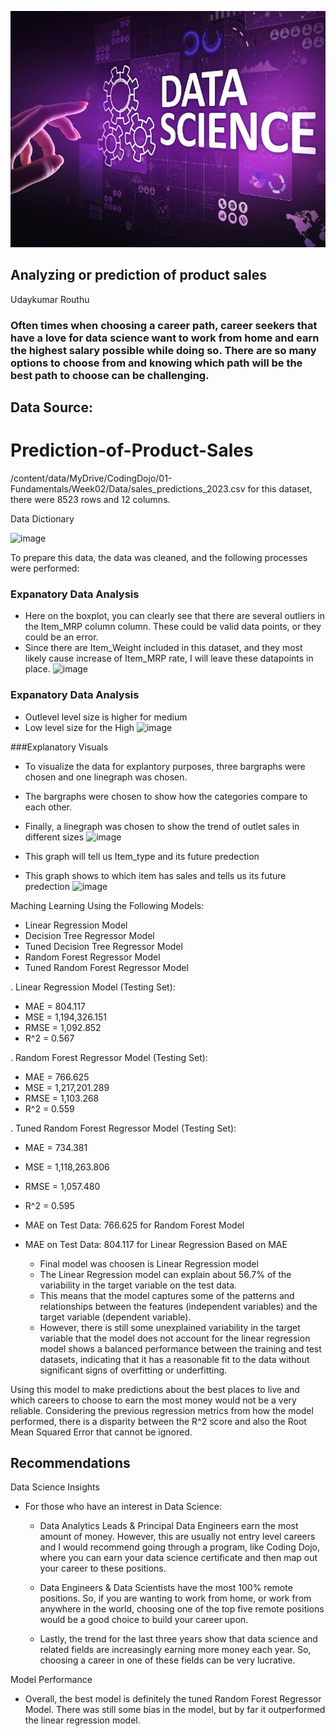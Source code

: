 <p align = "center"> 
  <img src = "https://raw.githubusercontent.com/coding-dojo-data-science/CodingDojo_Images/main/data-science.jpg">
</p>

## Analyzing or prediction of product sales

Udaykumar Routhu

### Often times when choosing a career path, career seekers that have a love for data science want to work from home and earn the highest salary possible while doing so. There are so many options to choose from and knowing which path will be the best path to choose can be challenging.

## Data Source:
# Prediction-of-Product-Sales
/content/data/MyDrive/CodingDojo/01-Fundamentals/Week02/Data/sales_predictions_2023.csv
for this dataset, there were 8523 rows and 12 columns.

Data Dictionary

![image](https://github.com/uday-routhu/Prediction-of-Product-Sales/assets/24350354/a5666e5a-f7d7-4cf2-95a7-e4685fd88553)

To prepare this data, the data was cleaned, and the following processes were performed:
### Expanatory Data Analysis
- Here on the boxplot, you can clearly see that there are several outliers in the Item_MRP column column. These could be valid data points, or they could be an error.
- Since there are Item_Weight included in this dataset, and they most likely cause increase of Item_MRP rate, I will leave these datapoints in place.
![image](https://github.com/uday-routhu/Prediction-of-Product-Sales/assets/24350354/706fc0ae-3f59-4cfa-a8c3-c722518a98bc)

### Expanatory Data Analysis
- Outlevel level size is higher for medium 
- Low level size for the High
![image](https://github.com/uday-routhu/Prediction-of-Product-Sales/assets/24350354/75a4b1e5-37ce-4d8a-b6de-a2c62f02660f)

###Explanatory Visuals
- To visualize the data for explantory purposes, three bargraphs were chosen and one linegraph was chosen.
- The bargraphs were chosen to show how the categories compare to each other. 
- Finally, a linegraph was chosen to show the trend of outlet sales in different sizes
![image](https://github.com/uday-routhu/Prediction-of-Product-Sales/assets/24350354/5ba06446-cc15-4465-b55e-c6971d1405c6)


- This graph will tell us Item_type and its future predection
- This graph shows to which item has sales and tells us its future predection 
![image](https://github.com/uday-routhu/Prediction-of-Product-Sales/assets/24350354/b57cc8ed-11fb-46f1-bbe9-48abd619bd3b)

Maching Learning Using the Following Models:

- Linear Regression Model
- Decision Tree Regressor Model
- Tuned Decision Tree Regressor Model
- Random Forest Regressor Model
- Tuned Random Forest Regressor Model

. Linear Regression Model (Testing Set):

- MAE = 804.117
- MSE = 1,194,326.151
- RMSE = 1,092.852
- R^2 = 0.567

. Random Forest Regressor Model (Testing Set):
- MAE = 766.625
- MSE = 1,217,201.289
- RMSE = 1,103.268
- R^2 = 0.559

. Tuned Random Forest Regressor Model (Testing Set):

- MAE = 734.381
- MSE = 1,118,263.806
- RMSE = 1,057.480
- R^2 = 0.595

- MAE on Test Data: 766.625 for Random Forest Model
- MAE on Test Data: 804.117 for Linear Regression
Based on MAE

  -  Final model was choosen is Linear Regression model
  - The Linear Regression model can explain about 56.7% of the variability in the target variable on the test data.
  -  This means that the model captures some of the patterns and relationships between the features (independent variables) and the target variable (dependent variable). 
  - However, there is still some unexplained variability in the target variable that the model does not account for the linear regression model shows a balanced performance between the training and test datasets, indicating that it has a reasonable fit to the data without significant signs of overfitting or underfitting.

Using this model to make predictions about the best places to live and which careers to choose to earn the most money would not be a very reliable. Considering the previous regression metrics from how the model performed, there is a disparity between the R^2 score and also the Root Mean Squared Error that cannot be ignored.

## Recommendations

Data Science Insights

- For those who have an interest in Data Science:
  - Data Analytics Leads & Principal Data Engineers earn the most amount of money. However, this are usually not entry level careers and I would recommend going through a program, like Coding Dojo, where you can earn your data science certificate and then map out your career to these positions.

  - Data Engineers & Data Scientists have the most 100% remote positions. So, if you are wanting to work from home, or work from anywhere in the world, choosing one of the top five remote positions would be a good choice to build your career upon.
  
  - Lastly, the trend for the last three years show that data science and related fields are increasingly earning more money each year. So, choosing a career in one of these fields can be very lucrative.

Model Performance
- Overall, the best model is definitely the tuned Random Forest Regressor Model. There was still some bias in the model, but by far it outperformed the linear regression model. 

